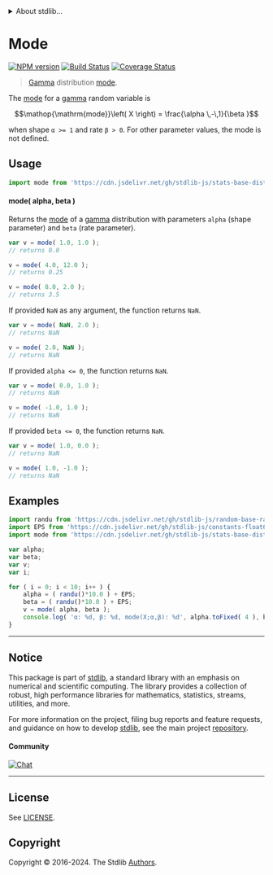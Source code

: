 <!--

@license Apache-2.0

Copyright (c) 2018 The Stdlib Authors.

Licensed under the Apache License, Version 2.0 (the "License");
you may not use this file except in compliance with the License.
You may obtain a copy of the License at

   http://www.apache.org/licenses/LICENSE-2.0

Unless required by applicable law or agreed to in writing, software
distributed under the License is distributed on an "AS IS" BASIS,
WITHOUT WARRANTIES OR CONDITIONS OF ANY KIND, either express or implied.
See the License for the specific language governing permissions and
limitations under the License.

-->


<details>
  <summary>
    About stdlib...
  </summary>
  <p>We believe in a future in which the web is a preferred environment for numerical computation. To help realize this future, we've built stdlib. stdlib is a standard library, with an emphasis on numerical and scientific computation, written in JavaScript (and C) for execution in browsers and in Node.js.</p>
  <p>The library is fully decomposable, being architected in such a way that you can swap out and mix and match APIs and functionality to cater to your exact preferences and use cases.</p>
  <p>When you use stdlib, you can be absolutely certain that you are using the most thorough, rigorous, well-written, studied, documented, tested, measured, and high-quality code out there.</p>
  <p>To join us in bringing numerical computing to the web, get started by checking us out on <a href="https://github.com/stdlib-js/stdlib">GitHub</a>, and please consider <a href="https://opencollective.com/stdlib">financially supporting stdlib</a>. We greatly appreciate your continued support!</p>
</details>

# Mode

[![NPM version][npm-image]][npm-url] [![Build Status][test-image]][test-url] [![Coverage Status][coverage-image]][coverage-url] <!-- [![dependencies][dependencies-image]][dependencies-url] -->

> [Gamma][gamma-distribution] distribution [mode][mode].

<!-- Section to include introductory text. Make sure to keep an empty line after the intro `section` element and another before the `/section` close. -->

<section class="intro">

The [mode][mode] for a [gamma][gamma-distribution] random variable is

<!-- <equation class="equation" label="eq:gamma_mode" align="center" raw="\operatorname{mode}\left( X \right) = \frac{\alpha \,-\,1}{\beta }" alt="Mode for a gamma distribution."> -->

```math
\mathop{\mathrm{mode}}\left( X \right) = \frac{\alpha \,-\,1}{\beta }
```

<!-- <div class="equation" align="center" data-raw-text="\operatorname{mode}\left( X \right) = \frac{\alpha \,-\,1}{\beta }" data-equation="eq:gamma_mode">
    <img src="https://cdn.jsdelivr.net/gh/stdlib-js/stdlib@51534079fef45e990850102147e8945fb023d1d0/lib/node_modules/@stdlib/stats/base/dists/gamma/mode/docs/img/equation_gamma_mode.svg" alt="Mode for a gamma distribution.">
    <br>
</div> -->

<!-- </equation> -->

when shape `α >= 1` and rate `β > 0`. For other parameter values, the mode is not defined.

</section>

<!-- /.intro -->

<!-- Package usage documentation. -->



<section class="usage">

## Usage

```javascript
import mode from 'https://cdn.jsdelivr.net/gh/stdlib-js/stats-base-dists-gamma-mode@deno/mod.js';
```

#### mode( alpha, beta )

Returns the [mode][mode] of a [gamma][gamma-distribution] distribution with parameters `alpha` (shape parameter) and `beta` (rate parameter).

```javascript
var v = mode( 1.0, 1.0 );
// returns 0.0

v = mode( 4.0, 12.0 );
// returns 0.25

v = mode( 8.0, 2.0 );
// returns 3.5
```

If provided `NaN` as any argument, the function returns `NaN`.

```javascript
var v = mode( NaN, 2.0 );
// returns NaN

v = mode( 2.0, NaN );
// returns NaN
```

If provided `alpha <= 0`, the function returns `NaN`.

```javascript
var v = mode( 0.0, 1.0 );
// returns NaN

v = mode( -1.0, 1.0 );
// returns NaN
```

If provided `beta <= 0`, the function returns `NaN`.

```javascript
var v = mode( 1.0, 0.0 );
// returns NaN

v = mode( 1.0, -1.0 );
// returns NaN
```

</section>

<!-- /.usage -->

<!-- Package usage notes. Make sure to keep an empty line after the `section` element and another before the `/section` close. -->

<section class="notes">

</section>

<!-- /.notes -->

<!-- Package usage examples. -->

<section class="examples">

## Examples

<!-- eslint no-undef: "error" -->

```javascript
import randu from 'https://cdn.jsdelivr.net/gh/stdlib-js/random-base-randu@deno/mod.js';
import EPS from 'https://cdn.jsdelivr.net/gh/stdlib-js/constants-float64-eps@deno/mod.js';
import mode from 'https://cdn.jsdelivr.net/gh/stdlib-js/stats-base-dists-gamma-mode@deno/mod.js';

var alpha;
var beta;
var v;
var i;

for ( i = 0; i < 10; i++ ) {
    alpha = ( randu()*10.0 ) + EPS;
    beta = ( randu()*10.0 ) + EPS;
    v = mode( alpha, beta );
    console.log( 'α: %d, β: %d, mode(X;α,β): %d', alpha.toFixed( 4 ), beta.toFixed( 4 ), v.toFixed( 4 ) );
}
```

</section>

<!-- /.examples -->

<!-- Section to include cited references. If references are included, add a horizontal rule *before* the section. Make sure to keep an empty line after the `section` element and another before the `/section` close. -->

<section class="references">

</section>

<!-- /.references -->

<!-- Section for related `stdlib` packages. Do not manually edit this section, as it is automatically populated. -->

<section class="related">

</section>

<!-- /.related -->

<!-- Section for all links. Make sure to keep an empty line after the `section` element and another before the `/section` close. -->


<section class="main-repo" >

* * *

## Notice

This package is part of [stdlib][stdlib], a standard library with an emphasis on numerical and scientific computing. The library provides a collection of robust, high performance libraries for mathematics, statistics, streams, utilities, and more.

For more information on the project, filing bug reports and feature requests, and guidance on how to develop [stdlib][stdlib], see the main project [repository][stdlib].

#### Community

[![Chat][chat-image]][chat-url]

---

## License

See [LICENSE][stdlib-license].


## Copyright

Copyright &copy; 2016-2024. The Stdlib [Authors][stdlib-authors].

</section>

<!-- /.stdlib -->

<!-- Section for all links. Make sure to keep an empty line after the `section` element and another before the `/section` close. -->

<section class="links">

[npm-image]: http://img.shields.io/npm/v/@stdlib/stats-base-dists-gamma-mode.svg
[npm-url]: https://npmjs.org/package/@stdlib/stats-base-dists-gamma-mode

[test-image]: https://github.com/stdlib-js/stats-base-dists-gamma-mode/actions/workflows/test.yml/badge.svg?branch=v0.2.1
[test-url]: https://github.com/stdlib-js/stats-base-dists-gamma-mode/actions/workflows/test.yml?query=branch:v0.2.1

[coverage-image]: https://img.shields.io/codecov/c/github/stdlib-js/stats-base-dists-gamma-mode/main.svg
[coverage-url]: https://codecov.io/github/stdlib-js/stats-base-dists-gamma-mode?branch=main

<!--

[dependencies-image]: https://img.shields.io/david/stdlib-js/stats-base-dists-gamma-mode.svg
[dependencies-url]: https://david-dm.org/stdlib-js/stats-base-dists-gamma-mode/main

-->

[chat-image]: https://img.shields.io/gitter/room/stdlib-js/stdlib.svg
[chat-url]: https://app.gitter.im/#/room/#stdlib-js_stdlib:gitter.im

[stdlib]: https://github.com/stdlib-js/stdlib

[stdlib-authors]: https://github.com/stdlib-js/stdlib/graphs/contributors

[umd]: https://github.com/umdjs/umd
[es-module]: https://developer.mozilla.org/en-US/docs/Web/JavaScript/Guide/Modules

[deno-url]: https://github.com/stdlib-js/stats-base-dists-gamma-mode/tree/deno
[deno-readme]: https://github.com/stdlib-js/stats-base-dists-gamma-mode/blob/deno/README.md
[umd-url]: https://github.com/stdlib-js/stats-base-dists-gamma-mode/tree/umd
[umd-readme]: https://github.com/stdlib-js/stats-base-dists-gamma-mode/blob/umd/README.md
[esm-url]: https://github.com/stdlib-js/stats-base-dists-gamma-mode/tree/esm
[esm-readme]: https://github.com/stdlib-js/stats-base-dists-gamma-mode/blob/esm/README.md
[branches-url]: https://github.com/stdlib-js/stats-base-dists-gamma-mode/blob/main/branches.md

[stdlib-license]: https://raw.githubusercontent.com/stdlib-js/stats-base-dists-gamma-mode/main/LICENSE

[gamma-distribution]: https://en.wikipedia.org/wiki/Gamma_distribution

[mode]: https://en.wikipedia.org/wiki/Mode_%28statistics%29

</section>

<!-- /.links -->
